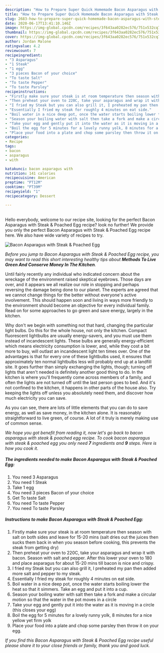 ```yaml
---
description: "How to Prepare Super Quick Homemade Bacon Asparagus with Steak &amp;amp; Poached Egg"
title: "How to Prepare Super Quick Homemade Bacon Asparagus with Steak &amp;amp; Poached Egg"
slug: 2683-how-to-prepare-super-quick-homemade-bacon-asparagus-with-steak-and-amp-poached-egg
date: 2020-06-17T13:41:10.146Z
image: https://img-global.cpcdn.com/recipes/3f643aa0282ec576/751x532cq70/bacon-asparagus-with-steak-poached-egg-recipe-main-photo.jpg
thumbnail: https://img-global.cpcdn.com/recipes/3f643aa0282ec576/751x532cq70/bacon-asparagus-with-steak-poached-egg-recipe-main-photo.jpg
cover: https://img-global.cpcdn.com/recipes/3f643aa0282ec576/751x532cq70/bacon-asparagus-with-steak-poached-egg-recipe-main-photo.jpg
author: Jordan Malone
ratingvalue: 4.2
reviewcount: 7
recipeingredient:
- "3 Asparagus"
- "1 Steak"
- "1 egg"
- "3 pieces Bacon of your choice"
- "To taste Salt"
- "To taste Pepper"
- "To taste Parsley"
recipeinstructions:
- "Firstly make sure your steak is at room temperature then season with salt on both sides and leave for 15-20 mins (salt dries out the juices then sucks them back in when you season before cooking, this prevents the steak from getting dry)"
- "Then preheat your oven to 220C, take your asparagus and wrap it with bacon. Season with salt and pepper. After this lower your oven to 180 and place asparagus for about 15-20 mins till bacon is nice and crispy."
- "I fried my Steak but you can also grill it, I preheated my pan then added more salt and pepper to my steak."
- "Essentially I fried my steak for roughly 4 minutes on eat side."
- "Boil water in a nice deep pot, once the water starts boiling lower the heat so that it simmers. Take an egg and put it into a cup."
- "Season your boiling water with salt then take a fork and make a circular motion so that the water in the pot moves in a circle"
- "Take your egg and gently put it into the water as it is moving in a circle (this closes your egg)"
- "Boil the egg for 5 minutes for a lovely runny yolk, 8 minutes for a nice yellow yet firm yolk"
- "Place your food into a plate and chop some parsley then throw it on your egg."
categories:
- Recipe
tags:
- bacon
- asparagus
- with

katakunci: bacon asparagus with 
nutrition: 141 calories
recipecuisine: American
preptime: "PT12M"
cooktime: "PT39M"
recipeyield: "1"
recipecategory: Dessert

---
```

<br>
Hello everybody, welcome to our recipe site, looking for the perfect Bacon Asparagus with Steak &amp; Poached Egg recipe? look no further! We provide you only the perfect Bacon Asparagus with Steak &amp; Poached Egg recipe here. We also have wide variety of recipes to try.
<br>


![Bacon Asparagus with Steak &amp; Poached Egg](https://img-global.cpcdn.com/recipes/3f643aa0282ec576/751x532cq70/bacon-asparagus-with-steak-poached-egg-recipe-main-photo.jpg)

<i>Before you jump to Bacon Asparagus with Steak &amp; Poached Egg recipe, you may want to read this short interesting healthy tips about 
<strong>Methods To Live Green And Conserve Money In The Kitchen</strong>.</i>
</br>

Until fairly recently any individual who indicated concern about the wreckage of the environment raised skeptical eyebrows. Those days are over, and it appears we all realize our role in stopping and perhaps reversing the damage being done to our planet. The experts are agreed that we cannot change things for the better without everyone's active involvement. This should happen soon and living in ways more friendly to the environment should become an objective for every individual family. Read on for some approaches to go green and save energy, largely in the kitchen.

Why don't we begin with something not that hard, changing the particular light bulbs. Do this for the whole house, not only the kitchen. Compact fluorescent lightbulbs are usually energy-savers, and you must use them instead of incandescent lights. These bulbs are generally energy-efficient which means electricity consumption is lower, and, while they cost a bit more to buy, will outlast an incandescent light ten times over. One of the advantages is that for every one of these lightbulbs used, it ensures that approximately ten normal lightbulbs less will probably end up at a landfill site. It goes further than simply exchanging the lights, though; turning off lights that aren't needed is definitely another good thing to do. In the kitchen is where you'll frequently come across members of a family, and often the lights are not turned off until the last person goes to bed. And it's not confined to the kitchen, it happens in other parts of the house also. Try keeping the lights off unless you absolutely need them, and discover how much electricity you can save.

As you can see, there are lots of little elements that you can do to save energy, as well as save money, in the kitchen alone. It is reasonably straightforward to live green, of course. A lot of it truly is merely making use of common sense.


<i>We hope you got benefit from reading it, now let's go back to bacon asparagus with steak &amp; poached egg recipe. To cook bacon asparagus with steak &amp; poached egg you only need <strong>7</strong> ingredients and <strong>9</strong> steps. Here is how you cook it.
</i>

##### The ingredients needed to make Bacon Asparagus with Steak &amp; Poached Egg:

1. You need 3 Asparagus
1. You need 1 Steak
1. Take 1 egg
1. You need 3 pieces Bacon of your choice
1. Get To taste Salt
1. You need To taste Pepper
1. You need To taste Parsley


##### Instructions to make Bacon Asparagus with Steak &amp; Poached Egg:

1. Firstly make sure your steak is at room temperature then season with salt on both sides and leave for 15-20 mins (salt dries out the juices then sucks them back in when you season before cooking, this prevents the steak from getting dry)
1. Then preheat your oven to 220C, take your asparagus and wrap it with bacon. Season with salt and pepper. After this lower your oven to 180 and place asparagus for about 15-20 mins till bacon is nice and crispy.
1. I fried my Steak but you can also grill it, I preheated my pan then added more salt and pepper to my steak.
1. Essentially I fried my steak for roughly 4 minutes on eat side.
1. Boil water in a nice deep pot, once the water starts boiling lower the heat so that it simmers. Take an egg and put it into a cup.
1. Season your boiling water with salt then take a fork and make a circular motion so that the water in the pot moves in a circle
1. Take your egg and gently put it into the water as it is moving in a circle (this closes your egg)
1. Boil the egg for 5 minutes for a lovely runny yolk, 8 minutes for a nice yellow yet firm yolk
1. Place your food into a plate and chop some parsley then throw it on your egg.


<i>If you find this Bacon Asparagus with Steak &amp; Poached Egg recipe useful please share it to your close friends or family, thank you and good luck.</i>
